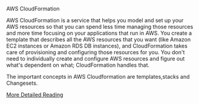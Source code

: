 AWS CloudFormation

AWS CloudFormation is a service that helps you model and set up your AWS resources so that you can spend less time managing those resources and more time focusing on your applications that run in AWS. You create a template that describes all the AWS resources that you want (like Amazon EC2 instances or Amazon RDS DB instances), and CloudFormation takes care of provisioning and configuring those resources for you. You don't need to individually create and configure AWS resources and figure out what's dependent on what; CloudFormation handles that.

The important concepts in AWS Cloudformation are templates,stacks and Changesets.


[More Detailed Reading](https://docs.aws.amazon.com/AWSCloudFormation/latest/UserGuide/Welcome.html)
